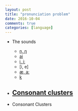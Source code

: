 ```yaml
---
layout: post
title: "pronunciation problem"
date: 2016-10-04
comments: true
categories: [language]
---
```


* The sounds
  - [n, ŋ](http://www.bbc.co.uk/learningenglish/english/features/pronunciation/otherconst3)
  - [ai](http://www.bbc.co.uk/learningenglish/english/features/pronunciation/diphthongs3)
  - [i, i:](http://www.clarityenglish.com/area1/ClearPronunciation/Start.php?prefix=CITY)
  - [i, e]
  - [æ, a:](http://www.clarityenglish.com/area1/ClearPronunciation/Start.php?prefix=CITY)
  - [k](http://www.clarityenglish.com/area1/ClearPronunciation/Start.php?prefix=CITY)
  
* [Consonant clusters](http://www.clarityenglish.com/area1/ClearPronunciation2/Start.php?prefix=CITY)
  - 

* Consonant Clusters

